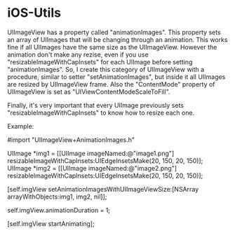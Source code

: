 iOS-Utils
=========

UIImageView has a property called "animationImages". This property sets an array of UIImages that will be changing through an animation. This works fine if all UIImages have the same size as the UIImageView. However the animation don't make any rezise, even if you use "resizableImageWithCapInsets" for each UIImage before setting "animationImages". So, I create this category of UIImageView with a procedure, similar to setter "setAnimationImages", but inside it all UIImages are resized by UIImageView frame. Also the "ContentMode" property of UIImageView is set as "UIViewContentModeScaleToFill". 

Finally, it's very important that every UIImage previously sets "resizableImageWithCapInsets" to know how to resize each one.

Example:

#import "UIImageView+AnimationImages.h"

UIImage *img1 = [[UIImage imageNamed:@"image1.png"] resizableImageWithCapInsets:UIEdgeInsetsMake(20, 150, 20, 150)];
UIImage *img2 = [[UIImage imageNamed:@"image2.png"] resizableImageWithCapInsets:UIEdgeInsetsMake(20, 150, 20, 150)];

[self.imgView setAnimationImagesWithUIImageViewSize:[NSArray arrayWithObjects:img1, img2, nil]];

self.imgView.animationDuration = 1;

[self.imgView startAnimating];


